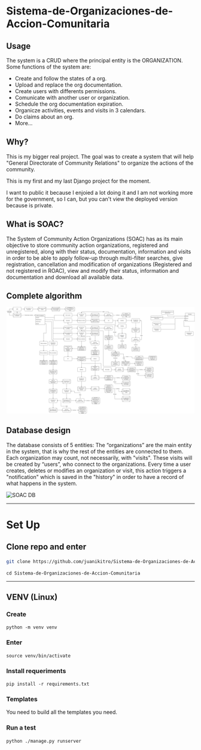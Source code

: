# Sistema-de-Organizaciones-de-Accion-Comunitaria

## Usage

The system is a CRUD where the principal entity is the ORGANIZATION.
Some functions of the system are:
- Create and follow the states of a org.
- Upload and replace the org documentation.
- Create users with differents permissions.
- Comunicate with another user or organization.
- Schedule the org documentation expiration.
- Organicze activities, events and visits in 3 calendars.
- Do claims about an org.
- More...

## Why?

This is my bigger real project. The goal was to create a system that will help "General Directorate of Community Relations" to organize the actions of the community.

This is my first and my last Django project for the moment.

I want to public it because I enjoied a lot doing it and I am not working more for the government, so I can, but you can't view the deployed version because is private.

## What is SOAC?

The System of Community Action Organizations (SOAC) has as its main objective to store community action organizations, registered and unregistered, along with their status, documentation, information and visits in order to be able to apply follow-up through multi-filter searches, give registration, cancellation and modification of organizations (Registered and not registered in ROAC), view and modify their status, information and documentation and download all available data.

## Complete algorithm
![SOAC algorithm](https://raw.githubusercontent.com/juanikitro/Sistema-de-Organizaciones-de-Accion-Comunitaria/main/Algoritmo.drawio.png)

## Database design

The database consists of 5 entities:
The “organizations” are the main entity in the system, that is why the rest of the entities are connected to them. Each organization may count, not necessarily, with "visits". These visits will be created by “users”, who connect to the organizations. Every time a user creates, deletes or modifies an organization or visit, this action triggers a "notification" which is saved in the "history" in order to have a record of what happens in the system.

![SOAC DB](https://raw.githubusercontent.com/juanikitro/Sistema-de-Organizaciones-de-Accion-Comunitaria/main/Dise%C3%B1o%20de%20la%20DB.drawio.png)

---

# Set Up

## Clone repo and enter

```bash
git clone https://github.com/juanikitro/Sistema-de-Organizaciones-de-Accion-Comunitaria.git
```

```
cd Sistema-de-Organizaciones-de-Accion-Comunitaria
```

---

## VENV (Linux)

### Create

```
python -m venv venv 
```

### Enter

```
source venv/bin/activate
```

### Install requeriments

```
pip install -r requirements.txt
```

### Templates
You need to build all the templates you need.

### Run a test 

```
python ./manage.py runserver
```

